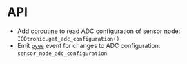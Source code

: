 # API

- Add coroutine to read ADC configuration of sensor node: `ICOtronic.get_adc_configuration()`
- Emit [`pyee`](https://pypi.org/project/pyee/) event for changes to ADC configuration: `sensor_node_adc_configuration`

